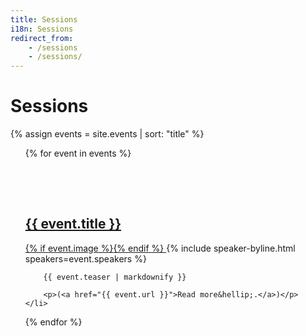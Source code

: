 ```yaml
---
title: Sessions
i18n: Sessions
redirect_from:
    - /sessions
    - /sessions/
---
```


# Sessions

{% assign events = site.events | sort: "title" %}
<ul style="list-style-type: none;">
{% for event in events %}
    <li>
        <a href="{{ event.url }}">
            <h2 style="padding-top: 3em;">{{ event.title }}</h2>
            {% if event.image %}<img src="{{ event.image }}" alt="" class="session-photo" />{% endif %}
        </a>
        {% include speaker-byline.html speakers=event.speakers %}
        
        {{ event.teaser | markdownify }}

        <p>(<a href="{{ event.url }}">Read more&hellip;.</a>)</p>
    </li>
{% endfor %}
</ul>
